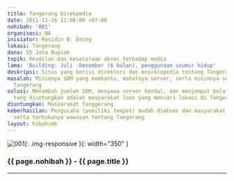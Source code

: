 ```yaml
---
title: Tangerang Direkpedia
date: 2011-11-16 11:08:00 +07:00
nohibah: '001'
organisasi: NA
inisiator: Rosidin B. Eming
lokasi: Tangerang
dana: 55 Juta Rupiah
topik: Keadilan dan kesetaraan akses terhadap media
lama: 'Building: Juli -Desember (6 bulan), penggunaan seumur hidup'
deskripsi: Situs yang berisi direktori dan ensiklopedia tentang Tangerang
masalah: Minimnya SDM yang membantu, mahalnya server, serta minimnya sumber data mengenai
  Tangerang
solusi: Menambah jumlah SDM, menyewa server handal, dan menjemput bola sumber data.
  Yang diuntungkan adalah masyarakat luas yang mencari lokasi di Tangerang
diuntungkan: Masyarakat Tanggerang
keberhasilan: Pengusaha (pemiliki tempat) mudah diakses dan masyarakat mudah mengakses,
  serta terbukanya wawasan tentang Tangerang
layout: hibahcmb
---
```


![001](/static/img/hibahcmb/001.png){: .img-responsive }{: width="350" }

### {{ page.nohibah }} - {{ page.title }}

---
